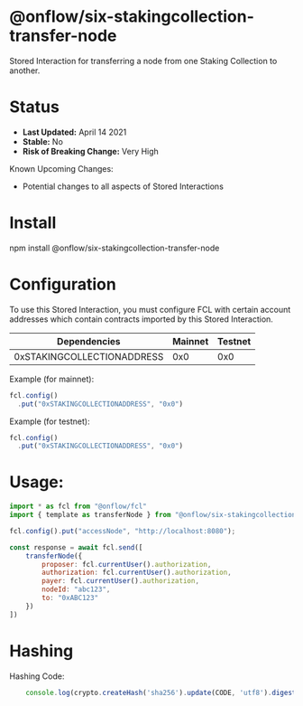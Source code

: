 # @onflow/six-stakingcollection-transfer-node

Stored Interaction for transferring a node from one Staking Collection to another.

# Status

- **Last Updated:** April 14 2021
- **Stable:** No
- **Risk of Breaking Change:** Very High

Known Upcoming Changes:

- Potential changes to all aspects of Stored Interactions

# Install

npm install @onflow/six-stakingcollection-transfer-node

# Configuration 

To use this Stored Interaction, you must configure FCL with certain account addresses which contain contracts imported by this Stored Interaction.

| Dependencies                | Mainnet            | Testnet            |
| --------------------------- | ------------------ | ------------------ |
| 0xSTAKINGCOLLECTIONADDRESS  | 0x0                | 0x0                |

Example (for mainnet):

```javascript
fcl.config()
  .put("0xSTAKINGCOLLECTIONADDRESS", "0x0")
```

Example (for testnet):

```javascript
fcl.config()
  .put("0xSTAKINGCOLLECTIONADDRESS", "0x0")
```

# Usage:

```javascript
import * as fcl from "@onflow/fcl"
import { template as transferNode } from "@onflow/six-stakingcollection-transfer-node"

fcl.config().put("accessNode", "http://localhost:8080");

const response = await fcl.send([
    transferNode({
        proposer: fcl.currentUser().authorization,
        authorization: fcl.currentUser().authorization,     
        payer: fcl.currentUser().authorization,
        nodeId: "abc123",            
        to: "0xABC123"                             
    })
])

```

# Hashing

Hashing Code:
```javascript
    console.log(crypto.createHash('sha256').update(CODE, 'utf8').digest('hex'))
```